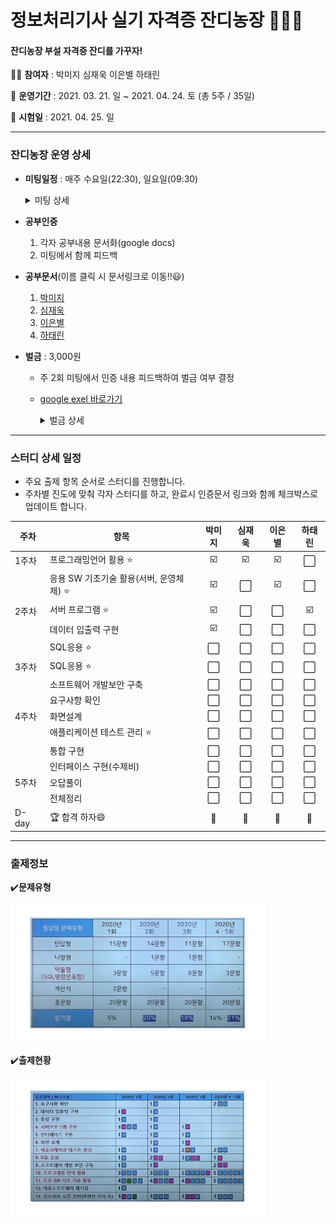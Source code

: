 # 정보처리기사 실기 자격증 잔디농장 👨‍🌾🌿

#### 잔디농장 부설 자격증 잔디를 가꾸자! 



:woman_student: **참여자** : 박미지 심재욱 이은별 하태린 

:date: **운영기간** : 2021. 03. 21. 일 ~ 2021. 04. 24. 토 (총 5주 / 35일)

:school: **시험일** : 2021. 04. 25. 일

---


### 잔디농장 운영 상세

* **미팅일정** : 매주 수요일(22:30), 일요일(09:30)

  <details> <summary>미팅 상세</summary> <div markdown="1">  
  [3/28(일)]
      - 회의불참예정 4/4(일) 재욱
  	- 진도 조정</div> </details>

* **공부인증**
  
  1. 각자 공부내용 문서화(google docs)
  2. 미팅에서 함께 피드백
  
* **공부문서**(이름 클릭 시 문서링크로 이동!!:smiley:)
  1. [박미지](https://github.com/jandifarm/certificate/blob/master/EngineerInformationProcessing202104/miji_note.md)
  2. [심재욱](https://docs.google.com/document/d/1_iJamNB890EGkPm0LkdUcO-2ceVCm5Wi9BfIPJ_nlrk/edit?usp=sharing)
  3. [이은별](https://docs.google.com/document/d/1dP9pkxsEYi-9YAKthbDNlj8FXQFtV_ie1CUb8Ay2jrE/edit?usp=sharing)
  4. [하태린](https://github.com/jandifarm/certificate/blob/master/EngineerInformationProcessing202104/hataerin.md)
  
* **벌금** : 3,000원
  
  * 주 2회 미팅에서 인증 내용 피드백하여 벌금 여부 결정
  
  * [google exel 바로가기](https://drive.google.com/file/d/1ncSo-WN10mcGrhfsHAylRmeK5uTeZDZU/view?usp=sharing)
  
    <details> <summary>벌금 상세</summary> <div markdown="1">  
    * 3/28(일) 심재욱, 하태린 3,000원 </div> </details>

---





### 스터디 상세 일정

* 주요 출제 항목 순서로 스터디를 진행합니다.
* 주차별 진도에 맞춰 각자 스터디를 하고, 완료시 인증문서 링크와 함께 체크박스로 업데이트  합니다.


| 주차  | 항목                                    | 박미지 | 심재욱 | 이은별 | 하태린 |
| ----- | --------------------------------------- | :----: | :----: | :----: | :----: |
| 1주차 | 프로그래밍언어 활용 ⭐                   |   ☑️    |   ☑️    |   ☑️    |   ⬜    |
|       | 응용 SW 기초기술 활용(서버, 운영체제) ⭐ |   ☑️    |   ⬜    |   ☑️    |   ⬜    |
| 2주차 | 서버 프로그램 ⭐                         |   ☑️    |   ⬜    |   ⬜    |   ☑️    |
|       | 데이터 입출력 구현                      |   ☑️    |   ⬜    |   ⬜    |   ⬜    |
|       | SQL응용 ⭐                               |   ⬜    |   ⬜    |   ⬜    |   ⬜    |
| 3주차 | SQL응용 ⭐                               |   ⬜    |   ⬜    |   ⬜    |   ⬜    |
|       | 소프트웨어 개발보안 구축                |   ⬜    |   ⬜    |   ⬜    |   ⬜    |
|       | 요구사항 확인                           |   ⬜    |   ⬜    |   ⬜    |   ⬜    |
| 4주차 | 화면설계                                |   ⬜    |   ⬜    |   ⬜    |   ⬜    |
|       | 애플리케이션 테스트 관리 ⭐              |   ⬜    |   ⬜    |   ⬜    |   ⬜    |
|       | 통합 구현                               |   ⬜    |   ⬜    |   ⬜    |   ⬜    |
|       | 인터페이스 구현(수제비)                 |   ⬜    |   ⬜    |   ⬜    |   ⬜    |
| 5주차 | 오답풀이                                |   ⬜    |   ⬜    |   ⬜    |   ⬜    |
|       | 전체정리                                |   ⬜    |   ⬜    |   ⬜    |   ⬜    |
| D-day | 🏆 합격 하자😄                            |   💯    |   💯    |   💯    |   💯    |





---



### 출제정보

:heavy_check_mark:**문제유형**

<img src="https://github.com/jandifarm/certificate/blob/master/EngineerInformationProcessing202104/img/%EB%AC%B8%EC%A0%9C%EC%9C%A0%ED%98%95.PNG" style="zoom:40%;" />



:heavy_check_mark:**출제현황**

<img src="https://github.com/jandifarm/certificate/blob/master/EngineerInformationProcessing202104/img/%EC%B6%9C%EC%A0%9C%ED%98%84%ED%99%A9.PNG" style="zoom:40%;" />

